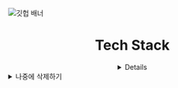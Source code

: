 
<!--
**im-young/im-young** is a ✨ _special_ ✨ repository because its `README.md` (this file) appears on your GitHub profile.

Here are some ideas to get you started:

- 🔭 I’m currently working on ...
- 🌱 I’m currently learning ...
- 👯 I’m looking to collaborate on ...
- 🤔 I’m looking for help with ...
- 💬 Ask me about ...
- 📫 How to reach me: ...
- 😄 Pronouns: ...
- ⚡ Fun fact: ...
-->
<!-- 파도/시간별 색상변경 필요하면 사용하기-->
<!-- 사용하는 거 -->
<!--<img src="https://capsule-render.vercel.app/api?type=waving&color=timeGradient&height=300&section=header&text=welcome&fontSize=90&animation=fadeIn&desc=im-young%20github&descSize=20&&descAlignY=70" />-->

<!-- 검은색 띄
![reversal](https://capsule-render.vercel.app/api?type=rect&text=RECT&fontAlign=30&fontSize=30&desc=Use%20theme&descAlign=60&descAlignY=50&theme=radical)-->

<!--<center> Hi there 👋 </center>
<center> Welcome 😄</center>-->

![깃헙 배너](https://user-images.githubusercontent.com/111354589/211505267-aedb12f0-b925-47cc-a69b-3dd80f88bfc0.png)


<!--================================================================여기서부터 만들기===========================================================================-->
<div align=center>
  
  <h1>Tech Stack </h1>
  <details>
  <h3>수정 </h3>
    - langage : python, java, sql // sub : javascript
    - model tool ? : llm, 머신, 딥
    - 백엔드? 웹? django, java-spring, flask, 
    - 프로젝트 :링크
  </details>
  
</div>
<details>
<summary> 나중에 삭제하기 </summary>
<div align=center>
  
  <h3> 🖥️Language </h3>
  <img src="http://img.shields.io/badge/Python-3776AB?style=round&logo=Python&logoColor=white" />
 mysql -> sql로 바꾸기
  <img src="http://img.shields.io/badge/MySQL-4479A1?style=round&logo=MySQL&logoColor=white" />
 flask 삭제후 java로 바꾸기
  <img src="http://img.shields.io/badge/Flask-000000?style=round&logo=Flask&logoColor=white" />

<details>
<summary> Sub Skills </summary>
<p></p>
  <img src="https://img.shields.io/badge/html5-E34F26?style=round&logo=html5&logoColor=white">
  <img src="https://img.shields.io/badge/bootstrap-7952B3?style=round&logo=bootstrap&logoColor=white">
  <img src="http://img.shields.io/badge/R-276DC3?style=round&logo=R&logoColor=white" />
  <img src="http://img.shields.io/badge/Selenium-43B02A?style=round&logo=Selenium&logoColor=white" />
</details>

</div>


<div align=center>
  <h3> 🛠️Tools </h3>

  <img src="http://img.shields.io/badge/PyCharm-000000?style=round&logo=PyCharm&logoColor=white" />
  <img src="http://img.shields.io/badge/VSCode-007ACC?style=round&logo=VisualStudioCode&logoColor=white" />
  <img src="http://img.shields.io/badge/Atom-66595C?style=round&logo=Atom&logoColor=white" />
  <img src="http://img.shields.io/badge/Anaconda-44A833?style=round&logo=Anaconda&logoColor=white" />
  <img src="http://img.shields.io/badge/Jupyter-F37626?style=round&logo=Jupyter&logoColor=white" />
  <img src="http://img.shields.io/badge/CoLab-F9AB00?style=round&logo=googleColab&logoColor=white" />
</div>


<div align=center>
  <h3> 📚Studying </h3>

  
  <img src="http://img.shields.io/badge/JavaScript-F7DF1E?style=round&logo=JavaScript&logoColor=white" />
  <img src="https://img.shields.io/badge/django-092E20?style=flat-square&logo=django&logoColor=white">
  <img src="http://img.shields.io/badge/Oracle-F80000?style=round&logo=Oracle&logoColor=white" />
</div>
<br>

<div align=center>
  
  <h1> Project </h1>
  
</div>
</details>









